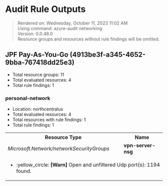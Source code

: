 # Audit Rule Outputs

> Rendered on: Wednesday, October 11, 2023 11:02 AM <br/>
> Using command: azure-audit networking <br/>
> Version: 0.0.48.0 <br/>
> Resource groups and resources without rule findings will be omitted.

## JPF Pay-As-You-Go (4913be3f-a345-4652-9bba-767418dd25e3)

- Total resource groups: 11
- Total evaluated resources: 4
- Total rule findings: 1

### personal-network

- Location: northcentralus
- Total evaluated resources: 4
- Total resources with rule findings: 1
- Total rule findings: 1

<table>
<tr>
<th>Resource Type</th>
<th>Name</th>
</tr>
<tr>
<td><em>Microsoft.Network/networkSecurityGroups</em></td>
<td><strong>vpn-server-nsg</strong></td>
</tr>
<tr>
<td colspan="2">
<ul>
<li>
:yellow_circle:
<strong>[Warn]</strong>
Open and unfiltered Udp port(s): 1194 found.
</li>
</ul>
</td>
</tr>
</table>
